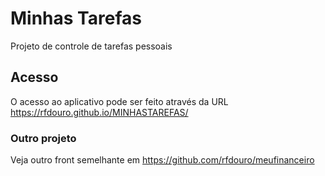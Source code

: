 # Minhas Tarefas

Projeto de controle de tarefas pessoais 

## Acesso

O acesso ao aplicativo pode ser feito através da URL https://rfdouro.github.io/MINHASTAREFAS/


### Outro projeto

Veja outro front semelhante em https://github.com/rfdouro/meufinanceiro
